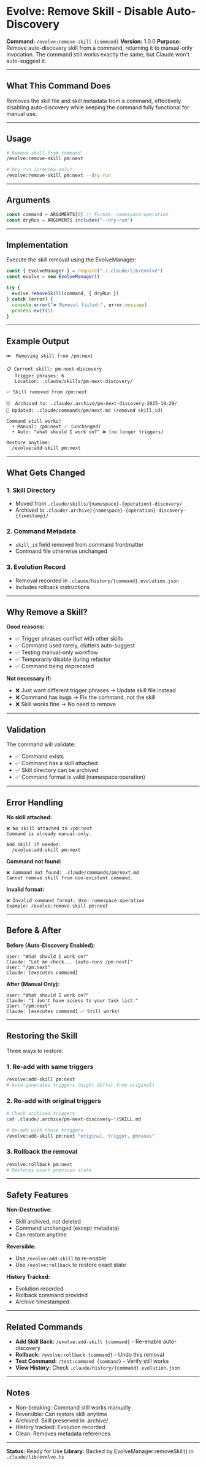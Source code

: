# Evolve: Remove Skill - Disable Auto-Discovery

**Command:** `/evolve:remove-skill {command}`
**Version:** 1.0.0
**Purpose:** Remove auto-discovery skill from a command, returning it to manual-only invocation. The command still works exactly the same, but Claude won't auto-suggest it.

---

## What This Command Does

Removes the skill file and skill metadata from a command, effectively disabling auto-discovery while keeping the command fully functional for manual use.

---

## Usage

```bash
# Remove skill from command
/evolve:remove-skill pm:next

# Dry run (preview only)
/evolve:remove-skill pm:next --dry-run
```

---

## Arguments

```javascript
const command = ARGUMENTS[0] // Format: namespace:operation
const dryRun = ARGUMENTS.includes("--dry-run")
```

---

## Implementation

Execute the skill removal using the EvolveManager:

```javascript
const { EvolveManager } = require("./.claude/lib/evolve")
const evolve = new EvolveManager()

try {
  evolve.removeSkill(command, { dryRun })
} catch (error) {
  console.error("❌ Removal failed:", error.message)
  process.exit(1)
}
```

---

## Example Output

```
⏮️  Removing skill from /pm:next

📋 Current skill: pm-next-discovery
   Trigger phrases: 6
   Location: .claude/skills/pm-next-discovery/

✅ Skill removed from /pm:next

🗄️  Archived to: .claude/.archive/pm-next-discovery-2025-10-29/
📝 Updated: .claude/commands/pm/next.md (removed skill_id)

Command still works!
  • Manual: /pm:next ✅ (unchanged)
  • Auto: "what should I work on?" ❌ (no longer triggers)

Restore anytime:
  /evolve:add-skill pm:next
```

---

## What Gets Changed

### 1. Skill Directory

- Moved from `.claude/skills/{namespace}-{operation}-discovery/`
- Archived to `.claude/.archive/{namespace}-{operation}-discovery-{timestamp}/`

### 2. Command Metadata

- `skill_id` field removed from command frontmatter
- Command file otherwise unchanged

### 3. Evolution Record

- Removal recorded in `.claude/history/{command}.evolution.json`
- Includes rollback instructions

---

## Why Remove a Skill?

**Good reasons:**

- ✅ Trigger phrases conflict with other skills
- ✅ Command used rarely, clutters auto-suggest
- ✅ Testing manual-only workflow
- ✅ Temporarily disable during refactor
- ✅ Command being deprecated

**Not necessary if:**

- ❌ Just want different trigger phrases → Update skill file instead
- ❌ Command has bugs → Fix the command, not the skill
- ❌ Skill works fine → No need to remove

---

## Validation

The command will validate:

- ✅ Command exists
- ✅ Command has a skill attached
- ✅ Skill directory can be archived
- ✅ Command format is valid (namespace:operation)

---

## Error Handling

**No skill attached:**

```
❌ No skill attached to /pm:next
Command is already manual-only.

Add skill if needed:
  /evolve:add-skill pm:next
```

**Command not found:**

```
❌ Command not found: .claude/commands/pm/next.md
Cannot remove skill from non-existent command.
```

**Invalid format:**

```
❌ Invalid command format. Use: namespace:operation
Example: /evolve:remove-skill pm:next
```

---

## Before & After

**Before (Auto-Discovery Enabled):**

```
User: "What should I work on?"
Claude: "Let me check... [auto-runs /pm:next]"
User: "/pm:next"
Claude: [executes command]
```

**After (Manual Only):**

```
User: "What should I work on?"
Claude: "I don't have access to your task list."
User: "/pm:next"
Claude: [executes command] ✅ Still works!
```

---

## Restoring the Skill

Three ways to restore:

### 1. Re-add with same triggers

```bash
/evolve:add-skill pm:next
# Auto-generates triggers (might differ from original)
```

### 2. Re-add with original triggers

```bash
# Check archived triggers
cat .claude/.archive/pm-next-discovery-*/SKILL.md

# Re-add with those triggers
/evolve:add-skill pm:next "original, trigger, phrases"
```

### 3. Rollback the removal

```bash
/evolve:rollback pm:next
# Restores exact previous state
```

---

## Safety Features

**Non-Destructive:**

- Skill archived, not deleted
- Command unchanged (except metadata)
- Can restore anytime

**Reversible:**

- Use `/evolve:add-skill` to re-enable
- Use `/evolve:rollback` to restore exact state

**History Tracked:**

- Evolution recorded
- Rollback command provided
- Archive timestamped

---

## Related Commands

- **Add Skill Back:** `/evolve:add-skill {command}` - Re-enable auto-discovery
- **Rollback:** `/evolve:rollback {command}` - Undo this removal
- **Test Command:** `/test:command {command}` - Verify still works
- **View History:** Check `.claude/history/{command}.evolution.json`

---

## Notes

- Non-breaking: Command still works manually
- Reversible: Can restore skill anytime
- Archived: Skill preserved in .archive/
- History tracked: Evolution recorded
- Clean: Removes metadata references

---

**Status:** Ready for Use
**Library:** Backed by EvolveManager.removeSkill() in `.claude/lib/evolve.ts`

